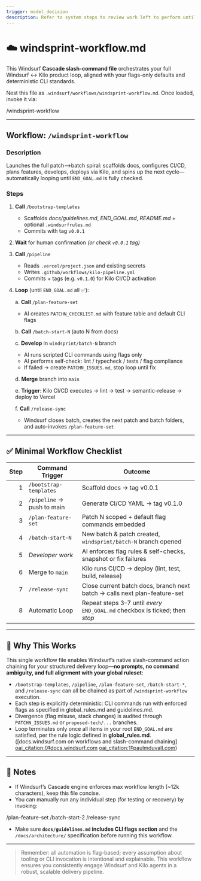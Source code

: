 ```yaml
---
trigger: model_decision
description: Refer to system steps to review work left to perform until END_GOAL.md is complete.
---
```


# ☁️ windsprint‑workflow.md

This Windsurf **Cascade slash-command file** orchestrates your full Windsurf ↔ Kilo product loop, aligned with your flags-only defaults and deterministic CLI standards.

Nest this file as `.windsurf/workflows/windsprint-workflow.md`. Once loaded, invoke it via:  

/windsprint-workflow

---

## Workflow: `/windsprint-workflow`

### Description  
Launches the full patch–>batch spiral: scaffolds docs, configures CI/CD, plans features, develops, deploys via Kilo, and spins up the next cycle—automatically looping until `END_GOAL.md` is fully checked.

### Steps

1. **Call** `/bootstrap-templates`  
   - Scaffolds *docs/guidelines.md*, *END_GOAL.md*, *README.md* + optional `.windsurfrules.md`  
   - Commits with tag `v0.0.1`

2. **Wait** for human confirmation *(or check `v0.0.1` tag)*

3. **Call** `/pipeline`  
   - Reads `.vercel/project.json` and existing secrets  
   - Writes `.github/workflows/kilo-pipeline.yml`  
   - Commits + tags (e.g. `v0.1.0`) for Kilo CI/CD activation

4. **Loop** (until `END_GOAL.md` all ✅):

   a. **Call** `/plan-feature-set`  
      - AI creates `PATCHN_CHECKLIST.md` with feature table and default CLI flags

   b. **Call** `/batch-start-N` (auto N from docs)

   c. **Develop** in `windsprint/batch‑N` branch  
      - AI runs scripted CLI commands using flags only  
      - AI performs self‑check: lint / typecheck / tests / flag compliance  
      - If failed → create `PATCHN_ISSUES.md`, stop loop until fix

   d. **Merge** branch into `main`

   e. **Trigger**: Kilo CI/CD executes → lint → test → semantic-release → deploy to Vercel

   f. **Call** `/release-sync`  
      - Windsurf closes batch, creates the next patch and batch folders, and auto-invokes `/plan-feature-set`

---

## ✅ Minimal Workflow Checklist

| Step | Command Trigger | Outcome |
|-----:|------------------|----------|
| 1    | `/bootstrap-templates` | Scaffold docs → tag v0.0.1 |
| 2    | `/pipeline` → push to main | Generate CI/CD YAML → tag v0.1.0 |
| 3    | `/plan-feature-set` | Patch N scoped + default flag commands embedded |
| 4    | `/batch-start-N` | New batch & patch created, `windsprint/batch‑N` branch opened |
| 5    | *Developer work* | AI enforces flag rules & self-checks, snapshot or fix failures |
| 6    | Merge to `main` | Kilo runs CI/CD → deploy (lint, test, build, release) |
| 7    | `/release-sync` | Close current batch docs, branch next batch → calls next plan-feature-set |
| 8    | Automatic Loop | Repeat steps 3–7 until *every* `END_GOAL.md` checkbox is ticked; then *stop*

---

## 🌱 Why This Works

This single workflow file enables Windsurf’s native slash-command action chaining for your structured delivery loop—**no prompts, no command ambiguity, and full alignment with your global ruleset**:

- `/bootstrap-templates`, `/pipeline`, `/plan-feature-set`, `/batch-start-*`, and `/release-sync` can all be chained as part of `/windsprint-workflow` execution.  
- Each step is explicitly deterministic: CLI commands run with enforced flags as specified in global_rules.md and guidelines.md.  
- Divergence (flag misuse, stack changes) is audited through `PATCHN_ISSUES.md` or `proposed-tech/...` branches.  
- Loop terminates only once all items in your root `END_GOAL.md` are satisfied, per the rule logic defined in **global_rules.md**.  
  ([docs.windsurf.com on workflows and slash-command chaining] [oai_citation:0‡docs.windsurf.com](https://docs.windsurf.com/windsurf/cascade/workflows?utm_source=chatgpt.com) [oai_citation:1‡paulmduvall.com](https://www.paulmduvall.com/using-windsurf-rules-workflows-and-memories/?utm_source=chatgpt.com))

---

## 📌 Notes

- If Windsurf’s Cascade engine enforces max workflow length (~12k characters), keep this file concise.  
- You can manually run any individual step (for testing or recovery) by invoking:

/plan-feature-set
/batch-start-2
/release-sync

- Make sure **`docs/guidelines.md` includes CLI flags section** and the `/docs/architecture/` specification before running this workflow.

---

> Remember: all automation is flag-based; every assumption about tooling or CLI invocation is intentional and explainable. This workflow ensures you consistently engage Windsurf and Kilo agents in a robust, scalable delivery pipeline.